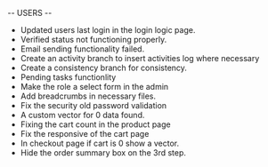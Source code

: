 -- USERS --
- Updated users last login in the login logic page.
- Verified status not functioning properly.
- Email sending functionality failed.
- Create an activity branch to insert activities log where necessary
- Create a consistency branch for consistency.
- Pending tasks functionlity
- Make the role a select form in the admin
- Add breadcrumbs in necessary files.
- Fix the security old password validation
- A custom vector for 0 data found.
- Fixing the cart count in the product page
- Fix the responsive of the cart page
- In checkout page if cart is 0 show a vector.
- Hide the order summary box on the 3rd step.